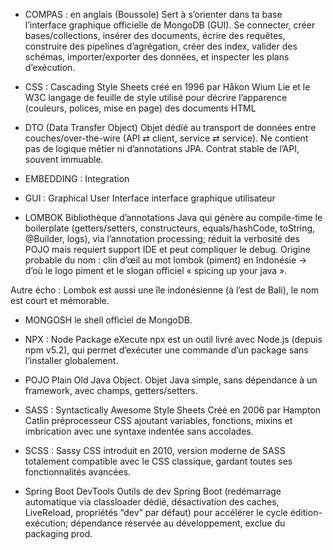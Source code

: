 

- COMPAS : en anglais (Boussole)
	Sert à s’orienter dans ta base
	l’interface graphique officielle de MongoDB (GUI).
	Se connecter, créer bases/collections, insérer des documents, écrire des requêtes, construire des pipelines d’agrégation, créer des index, valider des schémas, importer/exporter des données, et inspecter les plans d’exécution.

- CSS : Cascading Style Sheets
		créé en 1996 par Håkon Wium Lie et le W3C
		langage de feuille de style utilisé pour décrire l’apparence (couleurs, polices, mise en page) des documents HTML

- DTO (Data Transfer Object)
	Objet dédié au transport de données entre couches/over-the-wire (API ⇄ client, service ⇄ service). Ne contient pas de logique métier ni d’annotations JPA. Contrat stable de l’API, souvent immuable.

- EMBEDDING : Integration

- GUI : Graphical User Interface
	interface graphique utilisateur

- LOMBOK
	Bibliothèque d’annotations Java qui génère au compile-time le boilerplate (getters/setters, constructeurs, equals/hashCode, toString, @Builder, logs), via l’annotation processing; réduit la verbosité des POJO mais requiert support IDE et peut compliquer le debug.
	Origine probable du nom : clin d’œil au mot lombok (piment) en Indonésie → d’où le logo piment et le slogan officiel « spicing up your java ». 

Autre écho : Lombok est aussi une île indonésienne (à l’est de Bali), le nom est court et mémorable.
  
- MONGOSH
  le shell officiel de MongoDB.

- NPX : Node Package eXecute
	npx est un outil livré avec Node.js (depuis npm v5.2), qui permet d’exécuter une commande d’un package sans l’installer globalement.		

- POJO
	Plain Old Java Object. 
	Objet Java simple, sans dépendance à un framework, avec champs, getters/setters.

- SASS : Syntactically Awesome Style Sheets
		Créé en 2006 par Hampton Catlin
		préprocesseur CSS ajoutant variables, fonctions, mixins et imbrication avec une syntaxe indentée sans accolades.

- SCSS : Sassy CSS
		introduit en 2010, version moderne de SASS totalement compatible avec le CSS classique, gardant toutes ses fonctionnalités avancées.

- Spring Boot DevTools
	Outils de dev Spring Boot (redémarrage automatique via classloader dédié, désactivation des caches, LiveReload, propriétés “dev” par défaut) pour accélérer le cycle édition-exécution; dépendance réservée au développement, exclue du packaging prod.	